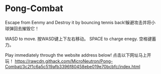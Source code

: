 # Pong-Combat
Escape from Eenmy and Destroy it by bouncing tennis back!躲避攻击并将小球弹回去摧毁它！

WASD to move. 按WASD键上下左右移动。
SPACE to charge enegy. 空格键蓄力。

Play immediately through the website address below! 点击以下网址马上开玩！
https://rawcdn.githack.com/MicroNeutron/Pong-Combat/3c2f1c6a5c519afb3396f80458ebe019e70bcbfc/index.html
